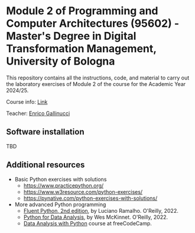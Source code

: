 # Module 2 of Programming and Computer Architectures (95602) - Master's Degree in Digital Transformation Management, University of Bologna

This repository contains all the instructions, code, and material to carry out the laboratory exercises of Module 2 of the course for the Academic Year 2024/25.

Course info: [Link](https://www.unibo.it/en/teaching/course-unit-catalogue/course-unit/2024/466749)

Teacher: [Enrico Gallinucci](https://www.unibo.it/sitoweb/enrico.gallinucci/en)


## Software installation 

TBD

## Additional resources

- Basic Python exercises with solutions
  - https://www.practicepython.org/
  - https://www.w3resource.com/python-exercises/
  - https://pynative.com/python-exercises-with-solutions/
- More advanced Python programming
  - [Fluent Python, 2nd edition](https://www.oreilly.com/library/view/fluent-python-2nd/9781492056348/), by Luciano Ramalho. O'Reilly, 2022.
  - [Python for Data Analysis](https://wesmckinney.com/book/), by Wes McKinnet. O'Reilly, 2022.
  - [Data Analysis with Python](https://www.freecodecamp.org/learn/data-analysis-with-python/) course at freeCodeCamp.